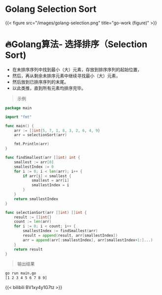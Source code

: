 # Golang Selection Sort


{{< figure src="/images/golang-selection.png" title="go-work (figure)" >}}
# 🔥Golang算法- 选择排序（Selection Sort)
* 在未排序序列中找到最小（大）元素，存放到排序序列的起始位置，
* 然后，再从剩余未排序元素中继续寻找最小（大）元素，
* 然后放到已排序序列的末尾。
* 以此类推，直到所有元素均排序完毕。
<!--more-->

> 示例
```go
package main

import "fmt"

func main() {
	arr := []int{5, 7, 1, 8, 3, 2, 6, 4, 9}
	arr = selectionSort(arr)

	fmt.Println(arr)
}

func findSmallest(arr []int) int {
	smallest := arr[0]
	smallestIndex := 0
	for i := 0; i < len(arr); i++ {
		if arr[i] < smallest {
			smallest = arr[i]
			smallestIndex = i
		}
	}
	return smallestIndex
}

func selectionSort(arr []int) []int {
	result := []int{}
	count := len(arr)
	for i := 0; i < count; i++ {
		smallestIndex := findSmallest(arr)
		result = append(result, arr[smallestIndex])
		arr = append(arr[:smallestIndex], arr[smallestIndex+1:]...)
	}
	return result
}
```

> 输出结果
```bash
go run main.go
[1 2 3 4 5 6 7 8 9]
```

{{< bilibili BV1xy4y1G7tz >}}
